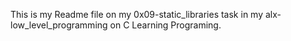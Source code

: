 This is my Readme file on my 0x09-static_libraries task in my alx-low_level_programming on C Learning Programing.

